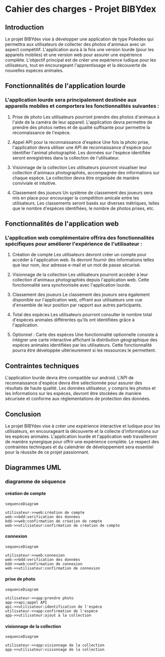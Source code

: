 # Cahier des charges - Projet BIBYdex
## Introduction
Le projet BIBYdex vise à développer une application de type Pokedex qui permettra aux utilisateurs de collecter des photos d'animaux avec un aspect compétitif. L'application aura à la fois une version lourde (pour les appareils mobiles) et une version web pour assurer une expérience complète. L'objectif principal est de créer une expérience ludique pour les utilisateurs, tout en encourageant l'apprentissage et la découverte de nouvelles espèces animales.

## Fonctionnalités de l'application lourde
### L'application lourde sera principalement destinée aux appareils mobiles et comportera les fonctionnalités suivantes :

1. Prise de photo
Les utilisateurs pourront prendre des photos d'animaux à l'aide de la caméra de leur appareil. L'application devra permettre de prendre des photos nettes et de qualité suffisante pour permettre la reconnaissance de l'espèce.

2. Appel API pour la reconnaissance d'espèce
Une fois la photo prise, l'application devra utiliser une API de reconnaissance d'espèce pour identifier l'animal photographié. Les données sur l'espèce identifiée seront enregistrées dans la collection de l'utilisateur.

3. Visionnage de la collection
Les utilisateurs pourront visualiser leur collection d'animaux photographiés, accompagnée des informations sur chaque espèce. La collection devra être organisée de manière conviviale et intuitive.

4. Classement des joueurs
Un système de classement des joueurs sera mis en place pour encourager la compétition amicale entre les utilisateurs. Les classements seront basés sur diverses métriques, telles que le nombre d'espèces identifiées, le nombre de photos prises, etc.

## Fonctionnalités de l'application web
### L'application web complémentaire offrira des fonctionnalités spécifiques pour améliorer l'expérience de l'utilisateur :

1. Création de compte
Les utilisateurs devront créer un compte pour accéder à l'application web. Ils devront fournir des informations telles que leur nom, leur adresse e-mail et un mot de passe sécurisé.

2. Visionnage de la collection
Les utilisateurs pourront accéder à leur collection d'animaux photographiés depuis l'application web. Cette fonctionnalité sera synchronisée avec l'application lourde.

3. Classement des joueurs
Le classement des joueurs sera également disponible sur l'application web, offrant aux utilisateurs une vue d'ensemble de leur position par rapport aux autres participants.

4. Total des espèces
Les utilisateurs pourront consulter le nombre total d'espèces animales différentes qu'ils ont identifiées grâce à l'application.

5. Optionnel : Carte des espèces
Une fonctionnalité optionnelle consiste à intégrer une carte interactive affichant la distribution géographique des espèces animales identifiées par les utilisateurs. Cette fonctionnalité pourra être développée ultérieurement si les ressources le permettent.

## Contraintes techniques
L'application lourde devra être compatible sur android.
L'API de reconnaissance d'espèce devra être sélectionnée pour assurer des résultats de haute qualité.
Les données utilisateur, y compris les photos et les informations sur les espèces, devront être stockées de manière sécurisée et conforme aux réglementations de protection des données.


## Conclusion
Le projet BIBYdex vise à créer une expérience interactive et ludique pour les utilisateurs, en encourageant la découverte et la collecte d'informations sur les espèces animales. L'application lourde et l'application web travailleront de manière synergique pour offrir une expérience complète. Le respect des contraintes techniques et du calendrier de développement sera essentiel pour la réussite de ce projet passionnant.



## Diagrammes UML





### diagramme de séquence

#### création de compte
```mermaid
sequenceDiagram

utilisateur->>web:création de compte
web->>bdd:verification des données
bdd->>web:confirmation de création de compte
web->>utilisateur:confirmation de création de compte
```

#### connexion
```mermaid
sequenceDiagram

utilisateur->>web:connexion
web->>bdd:verification des données
bdd->>web:confirmation de connexion
web->>utilisateur:confirmation de connexion
```




#### prise de photo
```mermaid
sequenceDiagram

utilisateur->>app:prendre photo
app->>api:appel API
api->>utilisateur:identification de l'espèce
utilisateur->>app:confirmation de l'espèce
app->>utilisateur:ajout à la collection

```

#### visionnage de la collection
```mermaid
sequenceDiagram

utilisateur->>app:visionnage de la collection
app->>utilisateur:visionnage de la collection
```